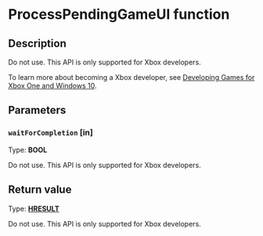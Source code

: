 # ProcessPendingGameUI function

## Description

Do not use. This API is only supported for Xbox developers.

To learn more about becoming a Xbox developer, see [Developing Games for Xbox One and Windows 10](https://www.xbox.com/Developers).

## Parameters

### `waitForCompletion` [in]

Type: **BOOL**

Do not use. This API is only supported for Xbox developers.

## Return value

Type: **[HRESULT](https://learn.microsoft.com/windows/win32/com/structure-of-com-error-codes)**

Do not use. This API is only supported for Xbox developers.